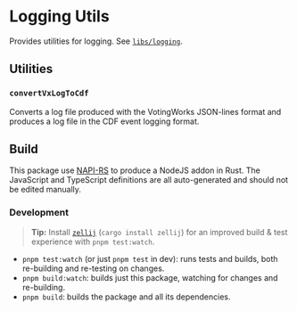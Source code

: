 # Logging Utils

Provides utilities for logging. See [`libs/logging`](../logging).

## Utilities

### `convertVxLogToCdf`

Converts a log file produced with the VotingWorks JSON-lines format and produces a log file in the CDF event logging format.

## Build

This package use [NAPI-RS](https://napi.rs/) to produce a NodeJS addon in Rust. The JavaScript and TypeScript definitions are all auto-generated and should not be edited manually.

### Development

> **Tip:** Install [`zellij`](https://zellij.dev/) (`cargo install zellij`) for an improved build & test experience with `pnpm test:watch`.

- `pnpm test:watch` (or just `pnpm test` in dev): runs tests and builds, both re-building and re-testing on changes.
- `pnpm build:watch`: builds just this package, watching for changes and re-building.
- `pnpm build`: builds the package and all its dependencies.
